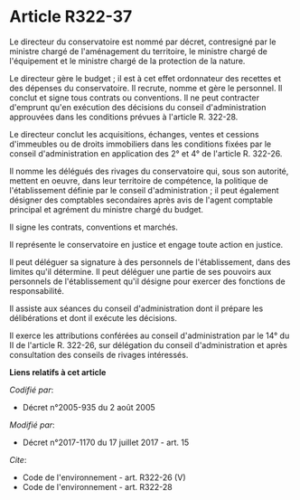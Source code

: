 # Article R322-37

Le directeur du conservatoire est nommé par décret, contresigné par le ministre chargé de l'aménagement du territoire, le
ministre chargé de l'équipement et le ministre chargé de la protection de la nature. 

Le directeur gère le budget ; il est à cet effet ordonnateur des recettes et des dépenses du conservatoire. Il recrute, nomme
et gère le personnel. Il conclut et signe tous contrats ou conventions. Il ne peut contracter d'emprunt qu'en exécution des
décisions du conseil d'administration approuvées dans les conditions prévues à l'article R. 322-28. 

Le directeur conclut les acquisitions, échanges, ventes et cessions d'immeubles ou de droits immobiliers dans les conditions
fixées par le conseil d'administration en application des 2° et 4° de l'article R. 322-26. 

Il nomme les délégués des rivages du conservatoire qui, sous son autorité, mettent en oeuvre, dans leur territoire de
compétence, la politique de l'établissement définie par le conseil d'administration ; il peut également désigner des
comptables secondaires après avis de l'agent comptable principal et agrément du ministre chargé du budget. 

Il signe les contrats, conventions et marchés. 

Il représente le conservatoire en justice et engage toute action en justice. 

Il peut déléguer sa signature à des personnels de l'établissement, dans des limites qu'il détermine. Il peut déléguer une
partie de ses pouvoirs aux personnels de l'établissement qu'il désigne pour exercer des fonctions de responsabilité. 

Il assiste aux séances du conseil d'administration dont il prépare les délibérations et dont il exécute les décisions. 

Il exerce les attributions conférées au conseil d'administration par le 14° du II de l'article R. 322-26, sur délégation du
conseil d'administration et après consultation des conseils de rivages intéressés.

**Liens relatifs à cet article**

_Codifié par_:

  - Décret n°2005-935 du 2 août 2005

_Modifié par_:

  - Décret n°2017-1170 du 17 juillet 2017 - art. 15

_Cite_:

  - Code de l'environnement - art. R322-26 (V)
  - Code de l'environnement - art. R322-28
